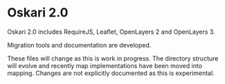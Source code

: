 Oskari 2.0
==========

Oskari 2.0 includes RequireJS, Leaflet, OpenLayers 2 and OpenLayers 3.

Migration tools and documentation are developed.

These files will change as this is work in progress. The directory structure will evolve and recently map implementations have been moved into mapping. Changes are not explicitly documented as this is experimental.